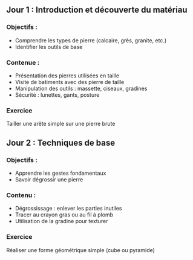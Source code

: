 ## Jour 1 : Introduction et découverte du matériau

### Objectifs :

- Comprendre les types de pierre (calcaire, grès, granite, etc.)
- Identifier les outils de base

### Contenue :

- Présentation des pierres utilisées en taille
- Visite de batiments avec des pierre de taille
- Manipulation des outils : massette, ciseaux, gradines
- Sécurité : lunettes, gants, posture

### Exercice

Tailler une arête simple sur une pierre brute

## Jour 2 : Techniques de base

### Objectifs :

- Apprendre les gestes fondamentaux
- Savoir dégrossir une pierre

### Contenu :

- Dégrossissage : enlever les parties inutiles
- Tracer au crayon gras ou au fil à plomb
- Utilisation de la gradine pour texturer

### Exercice

Réaliser une forme géométrique simple (cube ou pyramide)